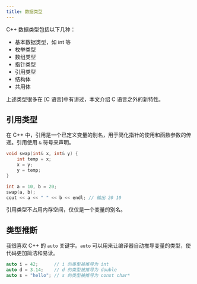 ```yaml
---
title: 数据类型
---
```


C++ 数据类型包括以下几种：

- 基本数据类型，如 int 等
- 枚举类型
- 数组类型
- 指针类型
- 引用类型
- 结构体
- 共用体

上述类型很多在 [C 语言]中有讲过，本文介绍 C 语言之外的新特性。

## 引用类型


在 C++ 中，引用是一个已定义变量的别名，用于简化指针的使用和函数参数的传递。引用使用 `&` 符号来声明。

```c
void swap(int& x, int& y) {
    int temp = x;
    x = y;
    y = temp;
}

int a = 10, b = 20;
swap(a, b);
cout << a << " " << b << endl; // 输出 20 10
```

引用类型不占用内存空间，仅仅是一个变量的别名。

## 类型推断

我很喜欢 C++ 的 `auto` 关键字。`auto` 可以用来让编译器自动推导变量的类型，使代码更加简洁和易读。

```c
auto i = 42;      // i 的类型被推导为 int
auto d = 3.14;    // d 的类型被推导为 double
auto s = "hello"; // s 的类型被推导为 const char*
```